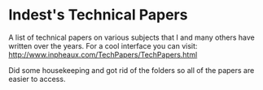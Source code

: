 # Indest's Technical Papers
A list of technical papers on various subjects that I and many others have written over the years.
For a cool interface you can visit: http://www.inpheaux.com/TechPapers/TechPapers.html

Did some housekeeping and got rid of the folders so all of the papers are easier to access.

